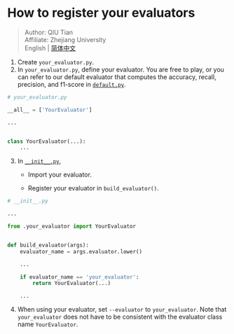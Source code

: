 # How to register your evaluators

> Author: QIU Tian  
> Affiliate: Zhejiang University  
> English | [简体中文](README_zh-CN.md)

1. Create `your_evaluator.py`.
2. In `your_evaluator.py`, define your evaluator. You are free to play, or you can refer to our default evaluator that
   computes the accuracy, recall, precision, and f1-score in [`default.py`](default.py).

```python
# your_evaluator.py

__all__ = ['YourEvaluator']

...


class YourEvaluator(...):
    ...
```

3. In [`__init__.py`](__init__.py),

    - Import your evaluator.

    - Register your evaluator in `build_evaluator()`.

```python
# __init__.py

...

from .your_evaluator import YourEvaluator


def build_evaluator(args):
    evaluator_name = args.evaluator.lower()

    ...

    if evaluator_name == 'your_evaluator':
        return YourEvaluator(...)

    ...
```

4. When using your evaluator, set `--evaluator` to `your_evaluator`. Note that `your_evaluator` does not have to be
   consistent with the evaluator class name `YourEvaluator`.